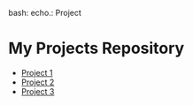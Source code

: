 bash: echo.: Project

# My Projects Repository

- [Project 1](Bai1_SubmissionForm/)
- [Project 2](Bai2_CreateaRandomJoke/)
- [Project 3](Bai3_CreateaPasswordValidator/)
